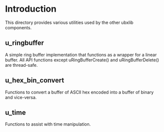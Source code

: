 # Introduction
This directory provides various utilities used by the other ubxlib components.

## u_ringbuffer
A simple ring buffer implementation that functions as a wrapper for a linear buffer.
All API functions except uRingBufferCreate() and uRingBufferDelete() are thread-safe.

## u_hex_bin_convert
Functions to convert a buffer of ASCII hex encoded into a buffer of binary and vice-versa.

## u_time
Functions to assist with time manipulation.
